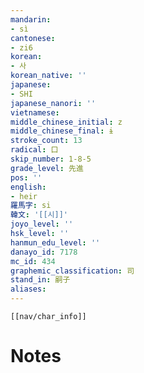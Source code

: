 ```yaml
---
mandarin:
- sì
cantonese:
- zi6
korean:
- 사
korean_native: ''
japanese:
- SHI
japanese_nanori: ''
vietnamese:
middle_chinese_initial: z
middle_chinese_final: ɨ
stroke_count: 13
radical: 口
skip_number: 1-8-5
grade_level: 先進
pos: ''
english:
- heir
羅馬字: si
韓文: '[[시]]'
joyo_level: ''
hsk_level: ''
hanmun_edu_level: ''
danayo_id: 7178
mc_id: 434
graphemic_classification: 司
stand_in: 嗣子
aliases:
---
```

```meta-bind-embed
[[nav/char_info]]
```

# Notes
